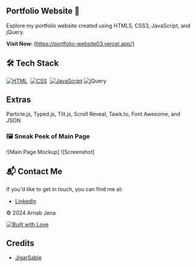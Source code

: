 ## Portfolio Website 🔗

Explore my portfolio website created using HTML5, CSS3, JavaScript, and jQuery.

**Visit Now:** [https://portfolio-website03.vercel.app/} 

## 🛠️ Tech Stack
[![HTML](https://img.shields.io/badge/HTML5-%23E34F26.svg?&style=for-the-badge&logo=html5&logoColor=white)](https://github.com/arnabjena007/Portfolio-Website/search?l=html)&nbsp;
[![CSS](https://img.shields.io/badge/CSS3-%231572B6.svg?&style=for-the-badge&logo=css3&logoColor=white)](https://github.com//Portfolio-Website/search?l=css)&nbsp;
[![JavaScript](https://img.shields.io/badge/JavaScript-%23323330.svg?&style=for-the-badge&logo=javascript&logoColor=%23F7DF1E)](https://github.com/jigar-sable/Portfolio-Website/search?l=javascript)
![jQuery](https://img.shields.io/badge/jQuery-%230769AD.svg?style=for-the-badge&logo=jquery&logoColor=white)

## Extras
Particle.js, Typed.js, Tilt.js, Scroll Reveal, Tawk.to, Font Awesome, and JSON

### 🖼️ Sneak Peek of Main Page
![Main Page Mockup]
![Screenshot]

## 📬 Contact Me
If you'd like to get in touch, you can find me at:

- [LinkedIn](https://www.linkedin.com/in/arnabjena/) <img src="https://www.felberpr.com/wp-content/uploads/linkedin-logo.png" width="15">

© 2024 Arnab Jena

[![Built with Love](https://forthebadge.com/images/badges/built-with-love.svg)](https://forthebadge.com) 

## Credits
- [JigarSable](https://github.com/jigar-sable/)
